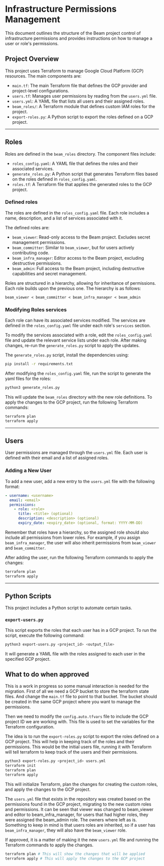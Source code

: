 <!--
    Licensed to the Apache Software Foundation (ASF) under one
    or more contributor license agreements.  See the NOTICE file
    distributed with this work for additional information
    regarding copyright ownership.  The ASF licenses this file
    to you under the Apache License, Version 2.0 (the
    "License"); you may not use this file except in compliance
    with the License.  You may obtain a copy of the License at

      http://www.apache.org/licenses/LICENSE-2.0

    Unless required by applicable law or agreed to in writing,
    software distributed under the License is distributed on an
    "AS IS" BASIS, WITHOUT WARRANTIES OR CONDITIONS OF ANY
    KIND, either express or implied.  See the License for the
    specific language governing permissions and limitations
    under the License.
-->

# Infrastructure Permissions Management

This document outlines the structure of the Beam project control of infrastructure permissions and provides instructions on how to manage a user or role's permissions.

## Project Overview

This project uses Terraform to manage Google Cloud Platform (GCP) resources. The main components are:

- `main.tf`: The main Terraform file that defines the GCP provider and project-level configurations.
- `users.tf`: Manages user permissions by reading from the `users.yml` file.
- `users.yml`: A YAML file that lists all users and their assigned roles.
- `beam_roles/`: A Terraform module that defines custom IAM roles for the project.
- `export-roles.py`: A Python script to export the roles defined on a GCP project.

---

## Roles

Roles are defined in the `beam_roles` directory. The component files include:

- `roles_config.yaml`: A YAML file that defines the roles and their associated services.
- `generate_roles.py`: A Python script that generates Terraform files based on the roles defined in `roles_config.yaml`.
- `roles.tf`: A Terraform file that applies the generated roles to the GCP project.

### Defined roles

The roles are defined in the `roles_config.yaml` file. Each role includes a name, description, and a list of services associated with it.

The defined roles are:

- `beam_viewer`: Read-only access to the Beam project. Excludes secret management permissions.
- `beam_committer`: Similar to `beam_viewer`, but for users actively contributing code.
- `beam_infra_manager`: Editor access to the Beam project, excluding destructive permissions.
- `beam_admin`: Full access to the Beam project, including destructive capabilities and secret management.

Roles are structured in a hierarchy, allowing for inheritance of permissions. Each role builds upon the previous one. The hierarchy is as follows:

```plaintext
beam_viewer < beam_committer < beam_infra_manager < beam_admin
```

### Modifying Roles services

Each role can have its associated services modified. The services are defined in the `roles_config.yaml` file under each role's `services` section.

To modify the services associated with a role, edit the `roles_config.yaml` file and update the relevant service lists under each role. After making changes, re-run the `generate_roles.py` script to apply the updates.

The `generate_roles.py` script, install the dependencies using:

```bash
pip install -r requirements.txt
```

After modifying the `roles_config.yaml` file, run the script to generate the yaml files for the roles:

```bash
python3 generate_roles.py
```

This will update the `beam_roles` directory with the new role definitions. To apply the changes to the GCP project, run the following Terraform commands:

```bash
terraform plan
terraform apply
```

---

## Users

User permissions are managed through the `users.yml` file. Each user is defined with their email and a list of assigned roles.

### Adding a New User

To add a new user, add a new entry to the `users.yml` file with the following format:

```yaml
- username: <username>
  email: <email>
  permissions:
    - role: <role>
      title: <title> (optional)
      description: <description> (optional)
      expiry_date: <expiry_date> (optional, format: YYYY-MM-DD)
```

Remember that roles have a hierarchy, so the assigned role should also include all permissions from lower roles. For example, if you assign `beam_infra_manager`, the user will also inherit permissions from `beam_viewer` and `beam_committer`.

After adding the user, run the following Terraform commands to apply the changes:

```bash
terraform plan
terraform apply
```

---

## Python Scripts

This project includes a Python script to automate certain tasks.

### `export-users.py`

This script exports the roles that each user has in a GCP project. To run the script, execute the following command:

```bash
python3 export-users.py <project_id> <output_file>
```

It will generate a YAML file with the roles assigned to each user in the specified GCP project.

## What to do when approved

This is a work in progress so some manual interaction is needed for the migration. First of all we need a GCP bucket to store the terraform state files. And change the `main.tf` file to point to that bucket. The bucket should be created in the same GCP project where you want to manage the permissions.

Then we need to modify the `config.auto.tfvars` file to include the GCP project ID we are working with. This file is used to set the variables for the Terraform configuration.

The idea is to run the `export-roles.py` script to export the roles defined on a GCP project. This will help in keeping track of the roles and their permissions. This would be the initial users file, running it with Terraform will tell terraform to keep track of the users and their permissions.

```bash
python3 export-roles.py <project_id> users.yml
terraform init
terraform plan
terraform apply
```

This will initialize Terraform, plan the changes for creating the custom roles, and apply the changes to the GCP project.

The `users.yml` file that exists in the repository was created based on the permissions found in the GCP project, migrating to the new custom roles and permissions. It can be seen that viewer was changed to beam_viewer and editor to beam_infra_manager, for users that had higher roles, they were assigned the beam_admin role. The owners where left as is. Something to keep in mind is that users roles are inherited, so if a user has `beam_infra_manager`, they will also have the `beam_viewer` role.

If approved, it is a matter of making it the new `users.yml` file and running the Terraform commands to apply the changes.

```bash
terraform plan # This will show the changes that will be applied
terraform apply # This will apply the changes to the GCP project
```
